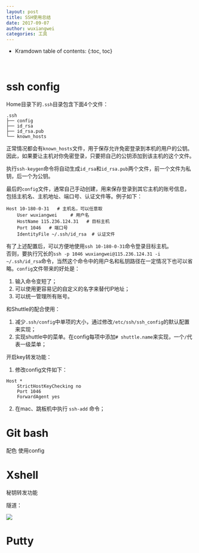```yaml
---
layout: post
title: SSH使用总结
date: 2017-09-07
author: wuxiangwei
categories: 工具
---
```


* Kramdown table of contents:
{:toc, toc}
<br>

# ssh config

Home目录下的`.ssh`目录包含下面4个文件：

```
.ssh
├── config
├── id_rsa
├── id_rsa.pub
└── known_hosts
```
正常情况都会有`known_hosts`文件，用于保存允许免密登录到本机的用户的公钥。因此，如果要让主机对你免密登录，只要把自己的公钥添加到该主机的这个文件。    


执行`ssh-keygen`命令将自动生成`id_rsa`和`id_rsa.pub`两个文件，前一个文件为私钥，后一个为公钥。    

最后的`config`文件，通常自己手动创建，用来保存登录到其它主机的账号信息，包括主机名、主机地址、端口号、认证文件等。例子如下：    

```
Host 10-180-0-31   # 主机名，可以任意取
    User wuxiangwei     # 用户名
    HostName 115.236.124.31   # 目标主机
    Port 1046   # 端口号
    IdentityFile ~/.ssh/id_rsa  # 认证文件
```
有了上述配置后，可以方便地使用`ssh 10-180-0-31`命令登录目标主机。        
否则，要执行冗长的`ssh -p 1046 wuxiangwei@115.236.124.31 -i ~/.ssh/id_rsa`命令，当然这个命令中的用户名和私钥路径在一定情况下也可以省略。`config`文件带来的好处是：

1. 输入命令变短了；
2. 可以使用更容易记的自定义的名字来替代IP地址；
3. 可以统一管理所有账号。


和Shuttle的配合使用：

1. 减少`.ssh/config`中单项的大小，通过修改`/etc/ssh/ssh_config`的默认配置来实现；
2. 实现shuttle中的菜单。在config每项中添加`# shuttle.name`来实现，一个`/`代表一级菜单；


开启key转发功能：

1. 修改config文件如下：

```
Host *
    StrictHostKeyChecking no
    Port 1046
    ForwardAgent yes
```

2. 在mac、跳板机中执行 `ssh-add` 命令；



# Git bash

配色
使用config


# Xshell

秘钥转发功能    


隧道：

![](http://ovyo234ix.bkt.clouddn.com/github.io/Tool/xshell-tunnel.jpg)



# Putty





